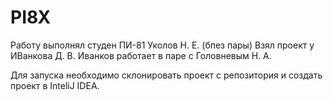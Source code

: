 # PI8X

Работу выполнял студен ПИ-81 Уколов Н. Е. (бпез пары)
Взял проект у ИВанкова Д. В.
Иванков работает в паре с Головневым Н. А.

Для запуска необходимо склонировать проект с репозитория и создать проект в InteliJ IDEA. 